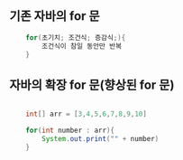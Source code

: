 


## 기존 자바의 for 문


```java
    for(초기치; 조건식; 증감식;){
        조건식이 참일 동안만 반복
    }
```


## 자바의 확장 for 문(향상된 for 문)

```java

    int[] arr = [3,4,5,6,7,8,9,10]

    for(int number : arr){
        System.out.print("" + number)
    }
```